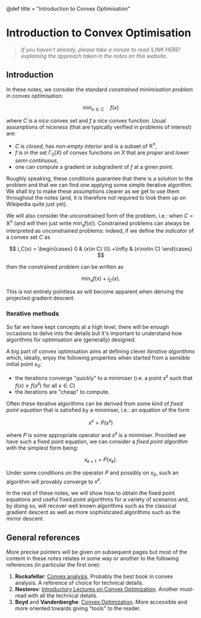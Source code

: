 @def title = "Introduction to Convex Optimisation"

<!--
TODO:

* add link to gradient descent (last paragraph before references)
* add link to mirror descent (same place)
-->

# Introduction to Convex Optimisation

> *If you haven't already, please take a minute to read !LINK HERE! explaining the approach taken in the notes on this website.*

## Introduction

In these notes, we consider the standard *constrained minimisation problem* in convex optimisation:

$$
	\min_{x\in C}\quad f(x)
$$

where $C$ is a *nice* convex set and $f$ a *nice* convex function.
Usual assumptions of *niceness* (that are typically verified in problems of interest) are:

* $C$ is *closed*, has *non-empty interior* and is a subset of $\mathbb R^n$,
* $f$ is in the set $\Gamma_0(X)$ of convex functions on $X$ that are *proper* and *lower semi-continuous*,
* one can compute a gradient or subgradient of $f$ at a given point.

Roughly speaking, these conditions guarantee that there is a solution to the problem and that we can find one applying some simple iterative algorithm.
We shall try to make these assumptions clearer as we get to use them throughout the notes (and, it is therefore not required to look them up on Wikipedia quite just yet).

We will also consider the unconstrained form of the problem, i.e.: when $C=\mathbb R^n$ (and will then just write $\min_x f(x)$).
Constrained problems can always be interpreted as unconstrained problems: indeed, if we define the *indicator* of a convex set $C$ as

$$
	i_C(x) = \begin{cases} 0 & (x\in C) \\\\ +\infty & (x\notin C) \end{cases}
$$

then the constrained problem can be written as

$$
	\min_x f(x)+i_C(x).
$$

This is not entirely pointless as will become apparent when deriving the projected gradient descent.

### Iterative methods

So far we have kept concepts at a high level, there will be enough occasions to delve into the details but it's important to understand how algorithms for optimisation are (generally) designed.

A big part of convex optimisation aims at defining clever *iterative algorithms* which, ideally, enjoy the following properties when started from a sensible initial point $x_0$:

* the iterations converge "quickly" to a minimiser (i.e. a point $x^\sharp$ such that $f(x)\ge f(x^\sharp)$ for all $x\in C$)
* the iterations are "cheap" to compute.

Often these iterative algorithms can be derived from some kind of *fixed point equation* that is satisfied by a minimiser, i.e.: an equation of the form

$$
	x^\sharp = P(x^\sharp)
$$

where $P$ is some appropriate operator and $x^\sharp$ is a minimiser.
Provided we have such a fixed point equation, we can consider a *fixed point algorithm* with the simplest form being:

$$
	x_{k+1} = P(x_k).
$$

Under some conditions on the operator $P$ and possibly on $x_0$, such an  algorithm will provably converge to $x^\sharp$.

In the rest of these notes, we will show how to obtain the fixed point equations and useful fixed point algorithms for a variety of scenarios and, by doing so, will recover well known algorithms such as the classical gradient descent as well as more sophisticated algorithms such as the mirror descent.

## General references

More precise pointers will be given on subsequent pages but most of the content in these notes relates in some way or another to the following references (in particular the first one):

1. **Rockafellar**: [Convex analysis](http://press.princeton.edu/titles/1815.html). Probably the best book in convex analysis. A reference of choice for technical details.
2. **Nesterov**: [Introductory Lectures on Convex Optimization](https://www.springer.com/us/book/9781402075537). Another must-read with all the technical details.
3. **Boyd** and **Vandenberghe**: [Convex Optimization](https://stanford.edu/~boyd/cvxbook/). More accessible and more oriented towards giving "tools" to the reader.
